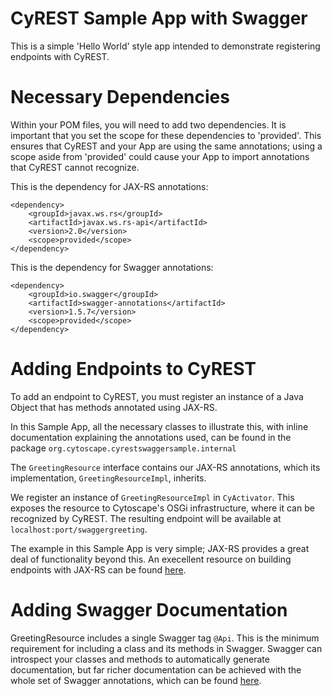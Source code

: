 # CyREST Sample App with Swagger

This is a simple 'Hello World' style app intended to demonstrate registering endpoints with CyREST.

# Necessary Dependencies

Within your POM files, you will need to add two dependencies. It is important that you set the scope for these dependencies to 'provided'. This ensures that CyREST and your App are using the same annotations; using a scope aside from 'provided' could cause your App to import annotations that CyREST cannot recognize.

This is the dependency for JAX-RS annotations:
```
<dependency>
	<groupId>javax.ws.rs</groupId>
	<artifactId>javax.ws.rs-api</artifactId>
	<version>2.0</version>
	<scope>provided</scope>
</dependency>
```

This is the dependency for Swagger annotations:

```
<dependency>
	<groupId>io.swagger</groupId>
	<artifactId>swagger-annotations</artifactId>
	<version>1.5.7</version>
	<scope>provided</scope>
</dependency>
```

# Adding Endpoints to CyREST

To add an endpoint to CyREST, you must register an instance of a Java Object that has methods annotated using JAX-RS.

In this Sample App, all the necessary classes to illustrate this, with inline documentation explaining the annotations used, can be found in the package ```org.cytoscape.cyrestswaggersample.internal``` 

The ```GreetingResource``` interface contains our JAX-RS annotations, which its implementation, ```GreetingResourceImpl```, inherits.

We register an instance of ```GreetingResourceImpl``` in ```CyActivator```. This exposes the resource to Cytoscape's OSGi infrastructure, where it can be recognized by CyREST. The resulting endpoint will be available at ```localhost:port/swaggergreeting```.

The example in this Sample App is very simple; JAX-RS provides a great deal of functionality beyond this. An execellent resource on building endpoints with JAX-RS can be found [here](https://jersey.java.net/documentation/latest/jaxrs-resources.html).

# Adding Swagger Documentation

GreetingResource includes a single Swagger tag ```@Api```. This is the minimum requirement for including a class and its methods in Swagger. Swagger can introspect your classes and methods to automatically generate documentation, but far richer documentation can be achieved with the whole set of Swagger annotations, which can be found [here](https://github.com/swagger-api/swagger-core/wiki/Annotations-1.5.X).
